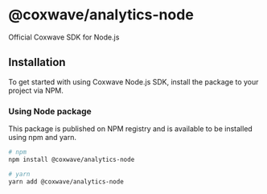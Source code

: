 # @coxwave/analytics-node

Official Coxwave SDK for Node.js

## Installation

To get started with using Coxwave Node.js SDK, install the package to your project via NPM.

### Using Node package

This package is published on NPM registry and is available to be installed using npm and yarn.

```sh
# npm
npm install @coxwave/analytics-node

# yarn
yarn add @coxwave/analytics-node
```
